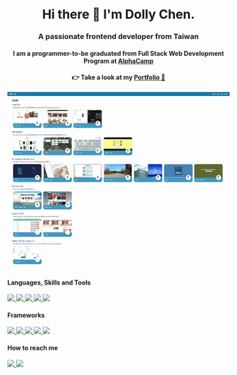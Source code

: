 <h1 align="center"> Hi there 👋 I'm Dolly Chen. </h1>
<h3 align="center"> A passionate frontend developer from Taiwan </h3>
<h4 align="center"> I am a programmer-to-be graduated from Full Stack Web Development Program at 
  <a href="https://tw.alphacamp.co/">
    AlphaCamp
  </a>
</h4>
<h4 align="center">👉 Take a look at my
  <a href="https://dollychen-cyc.github.io/portfolio/#/home">
    Portfolio 👀 
  </a> 
</h4> 
<p align="center">
  <a href="https://dollychen-cyc.github.io/portfolio/#/home">
  <img height="400" src="https://github.com/DollyChen-CYC/portfolio/blob/main/src/assets/images/portfolio_screenshot.png" alt="Portfolio Web Screenshot" />
  </a>
</p>


<h4> Languages, Skills and Tools </h4>
<a href="https://html.com/">
  <img src="https://img.shields.io/badge/HTML-E34F26?style=for-the-badge&logo=HTML5&logoColor=white">
</a>
<a href="https://www.w3schools.com/css/">
  <img src="https://img.shields.io/badge/CSS-1572B6?style=for-the-badge&logo=CSS3&logoColor=white">
</a>
<a href="https://www.javascript.com/">
  <img src="https://img.shields.io/badge/JavaScript-323330?style=for-the-badge&logo=javascript&logoColor=F7DF1E">
</a>
<a href="https://nodejs.org/en/">
  <img src="https://img.shields.io/badge/NODE.JS-339933?style=for-the-badge&logo=Node.js&logoColor=white">
</a>
<a href="https://sass-lang.com/">
  <img src="https://img.shields.io/badge/Sass-CC6699?style=for-the-badge&logo=Sass&logoColor=white">
</a>



<h4> Frameworks </h4>
<a href="https://vuejs.org/">
  <img src="https://img.shields.io/badge/Vue.js-4FC08D?style=for-the-badge&logo=Vue.js&logoColor=white">
</a>
<a href="https://reactjs.org/">
  <img src="https://img.shields.io/badge/React.js-000000?style=for-the-badge&logo=React&logoColor=#61DAFB">
</a>
<a href="https://expressjs.com/">
  <img src="https://img.shields.io/badge/Express.js-339933?style=for-the-badge&logo=Node.js&logoColor=white">
</a>
<a href="https://getbootstrap.com/">
  <img src="https://img.shields.io/badge/Bootstrap-7952B3?style=for-the-badge&logo=Bootstrap&logoColor=white">
</a>
<a href="https://handlebarsjs.com/">
  <img src="https://img.shields.io/badge/Handlebars.js-000000?style=for-the-badge&logo=Handlebars.js&logoColor=white">
</a>



<h4> How to reach me </h4>
<a href="https://www.linkedin.com/in/dolly-yiching-chen/">
  <img src="https://img.shields.io/badge/LinkedIn-0A66C2?style=for-the-badge&logo=LinkedIn&logoColor=white">
</a>
<a href="mailto:dollychen.yiching@gmail.com">
  <img src="https://img.shields.io/badge/dollychen.yiching@gmail.com-fafafa?style=for-the-badge&logo=Gmail&logoColor=#EA4335">
</a>
